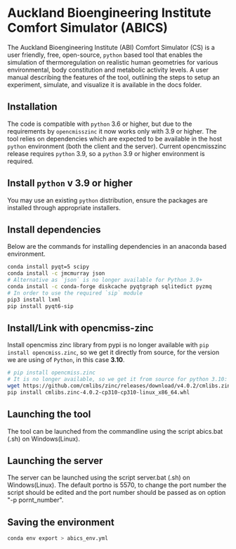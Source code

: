 Auckland Bioengineering Institute Comfort Simulator (ABICS)
===========================================================

The Auckland Bioengineering Institute (ABI) Comfort Simulator (CS) is a user friendly, free, open-source, `python` based tool that enables the simulation of thermoregulation on realistic human geometries for various environmental, body constitution and metabolic activity levels.
A user manual describing the features of the tool, outlining the steps to setup an experiment, simulate, and visualize it is available in the docs folder.

Installation
-------------

The code is compatible with `python` 3.6 or higher, but due to the requirements by `opencmisszinc` it now works only with 3.9 or higher. The tool relies on dependencies which are expected to be available in the host `python` environment (both the client and the server).
Current opencmisszinc release requires `python` 3.9, so a `python` 3.9 or higher environment is required.

Install `python` v 3.9 or higher
-------------

You may use an existing `python` distribution, ensure the packages are installed through appropriate installers.

Install dependencies
-------------

Below are the commands for installing dependencies in an anaconda based environment.

```sh
conda install pyqt=5 scipy
conda install -c jmcmurray json
# Alternative as `json` is no longer available for Python 3.9+
conda install -c conda-forge diskcache pyqtgraph sqlitedict pyzmq
# In order to use the required `sip` module
pip3 install lxml
pip install pyqt6-sip
```

Install/Link with opencmiss-zinc
-------------

Install opencmiss zinc library from pypi is no longer available with `pip install opencmiss.zinc`, so we get it directly from source, for the version we are using of `Python`, in this case **3.10**.

```sh
# pip install opencmiss.zinc
# It is no longer available, so we get it from source for python 3.10:
wget https://github.com/cmlibs/zinc/releases/download/v4.0.2/cmlibs.zinc-4.0.2-cp310-cp310-linux_x86_64.whl
pip install cmlibs.zinc-4.0.2-cp310-cp310-linux_x86_64.whl
```

Launching the tool
------------------

The tool can be launched from the commandline using the script abics.bat (.sh) on Windows(Linux).

Launching the server
--------------------

The server can be launched using the script server.bat (.sh) on Windows(Linux). The default portno is 5570, to change the port number the script should be edited and the port number should be passed as on option "-p pornt_number".

Saving the environment
--------------------

```sh
conda env export > abics_env.yml
```
